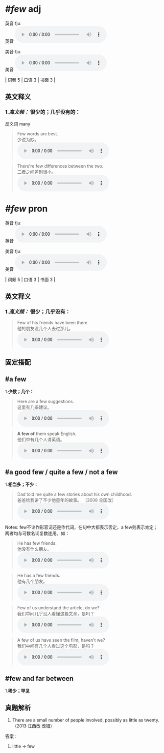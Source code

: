 # ***\#few*** adj
英音 fjuː  
英音
<audio src="./media/few-B.aac" controls="controls"></audio>

美音 fjuː  
美音
<audio src="./media/few.aac" controls="controls"></audio>



| 词频 5 | 口语 3 | 书面 3 |  

英文释义
---
### 1.*高义频：* **很少的；几乎没有的：**  
反义词 many 

 > Few words are best.   
 > 少说为妙。    
<audio src="./media/few-1.aac" controls="controls"></audio>

 > There're few differences between the two.  
 > 二者之间差别很小。    
<audio src="./media/few-2.aac" controls="controls"></audio>


# ***\#few*** pron
英音 fjuː  
英音
<audio src="./media/few-B.aac" controls="controls"></audio>

美音 fjuː  
美音
<audio src="./media/few.aac" controls="controls"></audio>



| 词频 5 | 口语 3 | 书面 3 |  

英文释义
---
### 1.*高义频：* **很少；几乎没有：**  

 > Few of his friends have been there.  
 > 他的朋友没几个人去过那儿。    
<audio src="./media/few-3.aac" controls="controls"></audio>


固定搭配
---
## \#a few
1.**少数；几个：**  

 > Here are a few suggestions.  
 > 这里有几条建议。    
<audio src="./media/few-4.aac" controls="controls"></audio>

 > **A few of** them speak English.  
 > 他们中有几个人讲英语。    
<audio src="./media/few-5.aac" controls="controls"></audio>

## \#a good few / quite a few / not a few
1.**相当多；不少：**  

 > Dad told me quite a few stories about his own childhood.  
 > 爸爸给我讲了不少他童年的故事。  （2008 全国改）  
<audio src="./media/few-6.aac" controls="controls"></audio>

Notes: few不论作形容词还是作代词，在句中大都表示否定，a few则表示肯定；两者均与可数名词复数连用。如：  
 > He has few friends.  
 > 他没有什么朋友。    
<audio src="./media/few-7.aac" controls="controls"></audio>

 > He has a few friends.  
 > 他有几个朋友。    
<audio src="./media/few-8.aac" controls="controls"></audio>

 > Few of us understand the article, do we?  
 > 我们中间几乎没人看懂这篇文章，是吗？    
<audio src="./media/few-9.aac" controls="controls"></audio>

 > A few of us have seen the film, haven't we?  
 > 我们中间有几个人看过这个电影，是吗？    
<audio src="./media/few-10.aac" controls="controls"></audio>

## \#few and far between
1.**稀少；罕见**  


真题解析
---
1. There are a small number of people involved, possibly as little as twenty.   （2013 江西改 改错）  

答案：
1. little → few  

